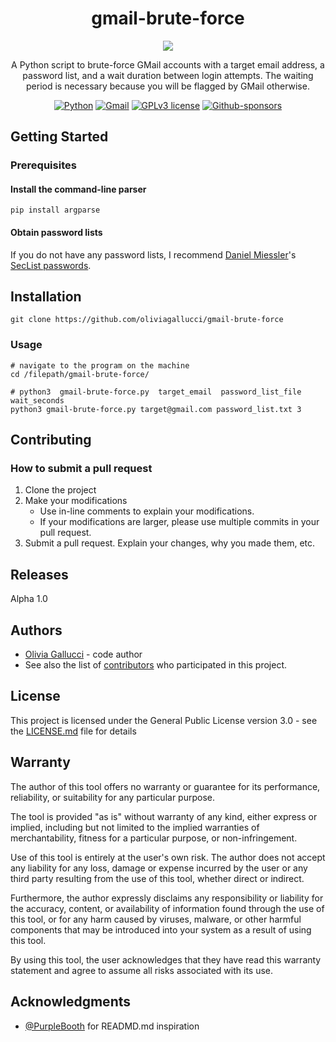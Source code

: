 <div align="center">

  # gmail-brute-force
  
  ![](https://github.com/oliviagallucci/gmail-brute-force/blob/master/misc/gmail-brute-force.gif)
  
  A Python script to brute-force GMail accounts with a target email address, a password list, and a wait duration between login attempts. The waiting period is necessary because you will be flagged by GMail otherwise. 
  
  <a href="https://www.python.org/">![Python](https://img.shields.io/badge/pythonv-3.8-3670A0?style=for-the-badge&logo=python&logoColor=ffdd54)</a>
  <a href="https://mail.google.com/">![Gmail](https://img.shields.io/badge/Gmail-D14836?style=for-the-badge&logo=gmail&logoColor=white)</a>
  <a href="https://github.com/oliviagallucci/gmail-brute-force/blob/master/LICENSE.md">![GPLv3 license](https://img.shields.io/badge/License-GPLv3-green.svg?style=for-the-badge)</a>
  <a href="https://github.com/sponsors/oliviagallucci">![Github-sponsors](https://img.shields.io/badge/sponsor-pink?style=for-the-badge&logo=GitHub-Sponsors&logoColor=#EA4AAA)</a>

</div>



## Getting Started

### Prerequisites

#### Install the command-line parser 

```
pip install argparse
```

#### Obtain password lists 

If you do not have any password lists, I recommend [Daniel Miessler](https://github.com/danielmiessler)'s [SecList passwords](https://github.com/danielmiessler/SecLists/tree/master/Passwords). 

## Installation 

```script 
git clone https://github.com/oliviagallucci/gmail-brute-force
```

### Usage
```
# navigate to the program on the machine 
cd /filepath/gmail-brute-force/
```

```
# python3  gmail-brute-force.py  target_email  password_list_file  wait_seconds 
python3 gmail-brute-force.py target@gmail.com password_list.txt 3
```

## Contributing

### How to submit a pull request 

1. Clone the project 
2. Make your modifications 
   * Use in-line comments to explain your modifications. 
   * If your modifications are larger, please use multiple commits in your pull request. 
3. Submit a pull request. Explain your changes, why you made them, etc.

## Releases 

Alpha 1.0

## Authors

* [Olivia Gallucci](https://github.com/oliviagallucci) - code author 
* See also the list of [contributors](https://github.com/oliviagallucci/gmail-brute-force/contributors) who participated in this project.

## License

This project is licensed under the General Public License version 3.0 - see the [LICENSE.md](LICENSE.md) file for details

## Warranty  
The author of this tool offers no warranty or guarantee for its performance, reliability, or suitability for any particular purpose.

The tool is provided "as is" without warranty of any kind, either express or implied, including but not limited to the implied warranties of merchantability, fitness for a particular purpose, or non-infringement.

Use of this tool is entirely at the user's own risk. The author does not accept any liability for any loss, damage or expense incurred by the user or any third party resulting from the use of this tool, whether direct or indirect.

Furthermore, the author expressly disclaims any responsibility or liability for the accuracy, content, or availability of information found through the use of this tool, or for any harm caused by viruses, malware, or other harmful components that may be introduced into your system as a result of using this tool.

By using this tool, the user acknowledges that they have read this warranty statement and agree to assume all risks associated with its use.

## Acknowledgments

* [@PurpleBooth](https://github.com/PurpleBooth) for READMD.md inspiration
